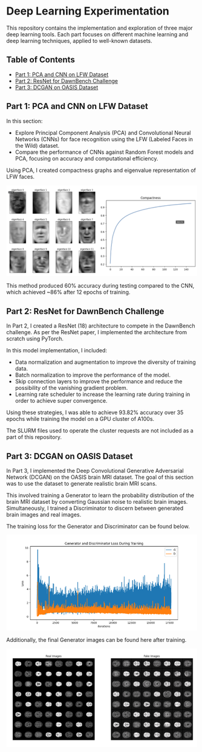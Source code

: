# Deep Learning Experimentation 

This repository contains the implementation and exploration of three major deep learning tools. Each part focuses on different machine learning and deep learning techniques, applied to well-known datasets.

## Table of Contents
- [Part 1: PCA and CNN on LFW Dataset](#part-1-pca-and-cnn-on-lfw-dataset)
- [Part 2: ResNet for DawnBench Challenge](#part-2-resnet-for-dawnbench-challenge)
- [Part 3: DCGAN on OASIS Dataset](#part-3-dcgan-on-oasis-dataset)

## Part 1: PCA and CNN on LFW Dataset

In this section:
- Explore Principal Component Analysis (PCA) and Convolutional Neural Networks (CNNs) for face recognition using the LFW (Labeled Faces in the Wild) dataset.
- Compare the performance of CNNs against Random Forest models and PCA, focusing on accuracy and computational efficiency.

Using PCA, I created compactness graphs and eigenvalue representation of LFW faces.

![Eigenface and PCA Compactness](eiganfaceplot.png)

This method produced 60% accuracy during testing compared to the CNN, which achieved ~86% after 12 epochs of training.

## Part 2: ResNet for DawnBench Challenge

In Part 2, I created a ResNet (18) architecture to compete in the DawnBench challenge. As per the ResNet paper, I implemented the architecture from scratch using PyTorch.

In this model implementation, I included: 
- Data normalization and augmentation to improve the diversity of training data.
- Batch normalization to improve the performance of the model.
- Skip connection layers to improve the performance and reduce the possibility of the vanishing gradient problem.
- Learning rate scheduler to increase the learning rate during training in order to achieve super convergence.

Using these strategies, I was able to achieve 93.82% accuracy over 35 epochs while training the model on a GPU cluster of A100s.

The SLURM files used to operate the cluster requests are not included as a part of this repository.

## Part 3: DCGAN on OASIS Dataset

In Part 3, I implemented the Deep Convolutional Generative Adversarial Network (DCGAN) on the OASIS brain MRI dataset. The goal of this section was to use the dataset to generate realistic brain MRI scans.

This involved training a Generator to learn the probability distribution of the brain MRI dataset by converting Gaussian noise to realistic brain images. Simultaneously, I trained a Discriminator to discern between generated brain images and real images.

The training loss for the Generator and Discriminator can be found below.

![Training Loss of Generator and Discriminator](Part%203/training_loss_plot.png)

Additionally, the final Generator images can be found here after training.

![Fake Real Images](fake-real.png)
